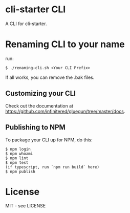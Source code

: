 # cli-starter CLI

A CLI for cli-starter.

# Renaming CLI to your name

run:
```shell
$ ./renaming-cli.sh <Your CLI Prefix>
```
If all works, you can remove the .bak files.

## Customizing your CLI

Check out the documentation at https://github.com/infinitered/gluegun/tree/master/docs.

## Publishing to NPM

To package your CLI up for NPM, do this:

```shell
$ npm login
$ npm whoami
$ npm lint
$ npm test
(if typescript, run `npm run build` here)
$ npm publish
```

# License

MIT - see LICENSE
